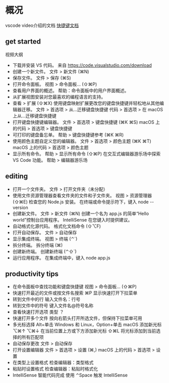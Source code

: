 # 概况
vscode video介绍的文档
[快捷键文档](chrome-extension://ikhdkkncnoglghljlkmcimlnlhkeamad/pdf-viewer/web/viewer.html?file=https%3A%2F%2Fcode.visualstudio.com%2Fshortcuts%2Fkeyboard-shortcuts-macos.pdf)
## get started
视频大纲
- 下载并安装 VS 代码。
来自 https://code.visualstudio.com/download
- 创建一个新文件。
文件 > 新文件 (⌘N)
- 保存文件。
文件 > 保存 (⌘S)
- 打开命令面板。
视图 > 命令面板... (⇧⌘P)
- 查看用户界面的概述。
帮助：命令面板中的用户界面概述。
- 从扩展视图安装对您最喜欢的编程语言的支持。
- 查看 > 扩展 (⇧⌘X)
使用键盘映射扩展更改您的键盘快捷键并轻松地从其他编辑器迁移。
文件 > 首选项 > 从...迁移键盘快捷键
代码 > 首选项 > 在 macOS 上从...迁移键盘快捷键
- 打开键盘快捷键编辑器。
文件 > 首选项 > 键盘快捷键 (⌘K ⌘S)
macOS 上的代码 > 首选项 > 键盘快捷键
- 可打印的键盘备忘单。
帮助 > 键盘快捷键参考 (⌘K ⌘R)
- 使用颜色主题自定义您的编辑器。
文件 > 首选项 > 颜色主题 (⌘K ⌘T)
macOS 上的代码 > 首选项 > 颜色主题
- 显示所有命令。
帮助 > 显示所有命令 (⇧⌘P)
在交互式编辑器游乐场中探索 VS Code 功能。
帮助 > 编辑器游乐场
## editing
- 打开一个文件夹。
文件 > 打开文件夹（未分配）
- 使用文件资源管理器查看文件夹的文件和子文件夹。
视图 > 资源管理器 (⇧⌘E)
检查您的 Node.js 安装。
在终端或命令提示符下，键入 node --version
- 创建新文件。
文件 > 新文件 (⌘N)
创建一个名为 app.js 的简单“Hello world”控制台应用程序。
IntelliSense 在您键入时提供建议。
- 自动格式化源代码。
格式化文档命令 (⇧⌥F)
- 打开自动保存。
文件 > 自动保存
- 显示集成终端。
视图 > 终端 (⌃`)
- 拆分终端。
拆分终端 (⌘\)
- 创建新终端。
创建新终端 (⌃⇧`)
- 运行应用程序。
在集成终端中，键入 node app.js
## productivity tips
- 在命令面板中查找功能和键盘快捷键
视图 > 命令面板... (⇧⌘P)
- 快速打开最近的文件或按文件名搜索
⌘P 显示快速打开下拉菜单
- 转到文件中的行
输入文件名：行号
- 转到文件中的符号
键入文件名@符号名称
- 查看快速打开选项
类型 ？
- 快速打开多个文件
按向右箭头打开所选文件，但保持下拉菜单可用
- 多光标选择
Alt+单击 Windows 和 Linux，Option+单击 macOS 添加新光标
⌥⌘↑ ⌥⌘↓ 在当前位置上方或下方添加新光标
⇧⌘L 将光标添加到当前选择的所有匹配项
- 自动保存更改
文件 > 自动保存
- 打开设置编辑器
文件 > 首选项 > 设置 (⌘,)
macOS 上的代码 > 首选项 > 设置
- 在类型上设置格式
检查编辑器：类型格式
- 粘贴时设置格式
检查编辑器：粘贴时格式化
- IntelliSense 智能代码完成
使用 ⌃Space 触发 IntelliSense